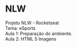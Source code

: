 # NLW
 Projeto NLW - Rocketseat 
 <br>
 Tema: eSports
<br>
Aula 1: 
Preparação do ambiente.
<br>
Aula 2:
HTML 5
Imagens